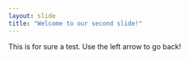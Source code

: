 ```yaml
---
layout: slide
title: "Welcome to our second slide!"
---
```

This is for sure a test.
Use the left arrow to go back!
